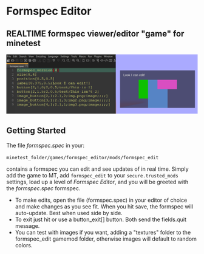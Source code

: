 # Formspec Editor
## REALTIME formspec viewer/editor "game" for minetest

![formspec editor preview](preview.png)

## Getting Started 

The file *formspec.spec* in your:

```minetest_folder/games/formspec_editor/mods/formspec_edit```

contains a formspec you can edit and see updates of in real time.
Simply add the game to MT, add ```formspec_edit``` to your ```secure.trusted_mods``` settings,
load up a level of *Formspec Editor*, and you will be greeted with the *formspec.spec* formspec. 

- To make edits, open the file (formspec.spec) in your editor of choice and make changes as you see fit. When you hit save, the formspec will auto-update. Best when used side by side. 
- To exit just hit <escape> or use a button_exit[] button. Both send the
fields.quit message.
- You can test with images if you want, adding a "textures" folder to the 
formspec_edit gamemod folder, otherwise images will default to random colors.

